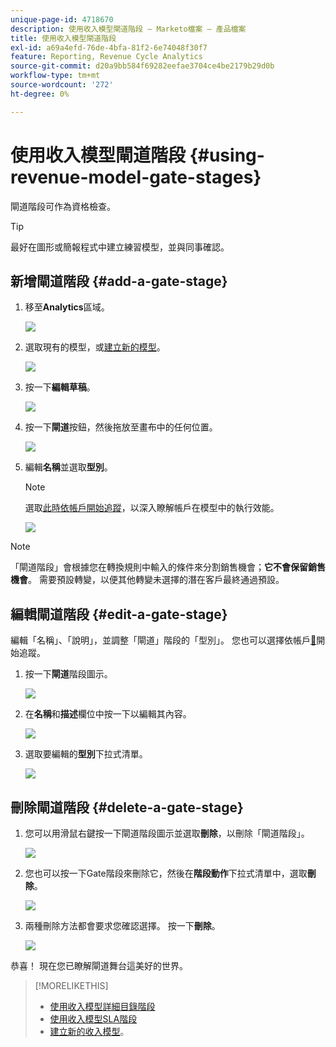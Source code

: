 ```yaml
---
unique-page-id: 4718670
description: 使用收入模型閘道階段 — Marketo檔案 — 產品檔案
title: 使用收入模型閘道階段
exl-id: a69a4efd-76de-4bfa-81f2-6e74048f30f7
feature: Reporting, Revenue Cycle Analytics
source-git-commit: d20a9bb584f69282eefae3704ce4be2179b29d0b
workflow-type: tm+mt
source-wordcount: '272'
ht-degree: 0%

---
```


# 使用收入模型閘道階段 {#using-revenue-model-gate-stages}

閘道階段可作為資格檢查。

>[!TIP]
>
>最好在圖形或簡報程式中建立練習模型，並與同事確認。

## 新增閘道階段 {#add-a-gate-stage}

1. 移至&#x200B;**Analytics**&#x200B;區域。

   ![](assets/image2015-4-27-23-3a27-3a43.png)

1. 選取現有的模型，或[建立新的模型](/help/marketo/product-docs/reporting/revenue-cycle-analytics/revenue-cycle-models/create-a-new-revenue-model.md)。

   ![](assets/image2015-4-27-15-3a6-3a30.png)

1. 按一下&#x200B;**編輯草稿**。

   ![](assets/image2015-4-27-12-3a10-3a49.png)

1. 按一下&#x200B;**閘道**&#x200B;按鈕，然後拖放至畫布中的任何位置。

   ![](assets/image2015-4-27-16-3a54-3a19.png)

1. 編輯&#x200B;**名稱**&#x200B;並選取&#x200B;**型別**。

   >[!NOTE]
   >
   >選取[此時依帳戶開始追蹤](/help/marketo/product-docs/reporting/revenue-cycle-analytics/revenue-cycle-models/start-tracking-by-account-in-the-revenue-modeler.md)，以深入瞭解帳戶在模型中的執行效能。

   ![](assets/image2015-4-28-12-3a1-3a7.png)

>[!NOTE]
>
>「閘道階段」會根據您在轉換規則中輸入的條件來分割銷售機會；**它不會保留銷售機會**。 需要預設轉變，以便其他轉變未選擇的潛在客戶最終通過預設。

## 編輯閘道階段 {#edit-a-gate-stage}

編輯「名稱」、「說明」，並調整「閘道」階段的「型別」。 您也可以選擇依帳戶[&#128279;](/help/marketo/product-docs/reporting/revenue-cycle-analytics/revenue-cycle-models/start-tracking-by-account-in-the-revenue-modeler.md)開始追蹤。

1. 按一下&#x200B;**閘道**&#x200B;階段圖示。

   ![](assets/image2015-4-27-17-3a11-3a41.png)

1. 在&#x200B;**名稱**&#x200B;和&#x200B;**描述**&#x200B;欄位中按一下以編輯其內容。

   ![](assets/image2015-4-28-12-3a17-3a22.png)

1. 選取要編輯的&#x200B;**型別**&#x200B;下拉式清單。

   ![](assets/image2015-4-27-17-3a14-3a7.png)

## 刪除閘道階段 {#delete-a-gate-stage}

1. 您可以用滑鼠右鍵按一下閘道階段圖示並選取&#x200B;**刪除**，以刪除「閘道階段」。

   ![](assets/image2015-4-28-12-3a30-3a19.png)

1. 您也可以按一下Gate階段來刪除它，然後在&#x200B;**階段動作**&#x200B;下拉式清單中，選取&#x200B;**刪除**。

   ![](assets/image2015-4-28-12-3a56-3a28.png)

1. 兩種刪除方法都會要求您確認選擇。 按一下&#x200B;**刪除**。

   ![](assets/image2015-4-28-12-3a52-3a22.png)

恭喜！ 現在您已瞭解閘道舞台這美好的世界。

>[!MORELIKETHIS]
>
>* [使用收入模型詳細目錄階段](/help/marketo/product-docs/reporting/revenue-cycle-analytics/revenue-cycle-models/using-revenue-model-inventory-stages.md)
>* [使用收入模型SLA階段](/help/marketo/product-docs/reporting/revenue-cycle-analytics/revenue-cycle-models/using-revenue-model-sla-stages.md)
>* [建立新的收入模型](/help/marketo/product-docs/reporting/revenue-cycle-analytics/revenue-cycle-models/create-a-new-revenue-model.md)。
